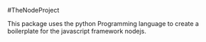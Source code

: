 #TheNodeProject

 This package uses the python Programming language to create a boilerplate for the javascript framework nodejs.